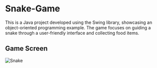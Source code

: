 # Snake-Game
This is a Java project developed using the Swing library, showcasing an object-oriented programming example. The game focuses on guiding a snake through a user-friendly interface and collecting food items.

## Game Screen
![Snake](https://github.com/umuutguler/Snake-Game/assets/74297248/bde4a751-5c51-4aa2-aa22-0f945b7acdc3)
